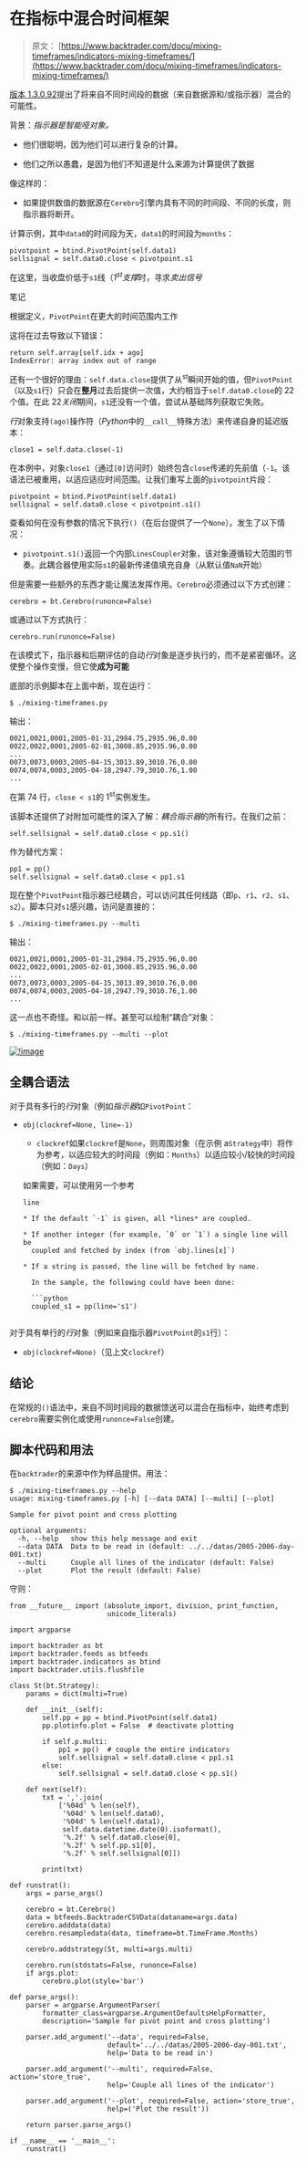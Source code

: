 # 在指标中混合时间框架

> 原文： [https://www.backtrader.com/docu/mixing-timeframes/indicators-mixing-timeframes/](https://www.backtrader.com/docu/mixing-timeframes/indicators-mixing-timeframes/)

[版本 1.3.0.92](https://github.com/mementum/backtrader/releases/tag/1.3.0.92)提出了将来自不同时间段的数据（来自数据源和/或指示器）混合的可能性。

背景：*指示器是智能哑对象。*

*   他们很聪明，因为他们可以进行复杂的计算。

*   他们之所以愚蠢，是因为他们不知道是什么来源为计算提供了数据

像这样的：

*   如果提供数值的数据源在`Cerebro`引擎内具有不同的时间段、不同的长度，则指示器将断开。

计算示例，其中`data0`的时间段为天，`data1`的时间段为`months`：

```
pivotpoint = btind.PivotPoint(self.data1)
sellsignal = self.data0.close < pivotpoint.s1 
```

在这里，当收盘价低于`s1`线（*1<sup>st</sup>支撑*时，寻求*卖出信号*

笔记

根据定义，`PivotPoint`在更大的时间范围内工作

这将在过去导致以下错误：

```
return self.array[self.idx + ago]
IndexError: array index out of range 
```

还有一个很好的理由：`self.data.close`提供了从<sup>st</sup>瞬间开始的值，但`PivotPoint`（以及`s1`行）只会在**整月**过去后提供一次值，大约相当于`self.data0.close`的 22 个值。在此 22*关闭*期间，`s1`还没有一个值，尝试从基础阵列获取它失败。

*行*对象支持`(ago)`操作符（*Python*中的`__call__`特殊方法）来传递自身的延迟版本：

```
close1 = self.data.close(-1) 
```

在本例中，对象`close1`（通过`[0]`访问时）始终包含`close`传递的先前值（`-1`。该语法已被重用，以适应适应时间范围。让我们重写上面的`pivotpoint`片段：

```
pivotpoint = btind.PivotPoint(self.data1)
sellsignal = self.data0.close < pivotpoint.s1() 
```

查看如何在没有参数的情况下执行`()`（在后台提供了一个`None`）。发生了以下情况：

*   `pivotpoint.s1()`返回一个内部`LinesCoupler`对象，该对象遵循较大范围的节奏。此耦合器使用实际`s1`的最新传递值填充自身（从默认值`NaN`开始）

但是需要一些额外的东西才能让魔法发挥作用。`Cerebro`必须通过以下方式创建：

```
cerebro = bt.Cerebro(runonce=False) 
```

或通过以下方式执行：

```
cerebro.run(runonce=False) 
```

在该模式下，指示器和后期评估的自动*行*对象是逐步执行的，而不是紧密循环。这使整个操作变慢，但它使**成为可能**

底部的示例脚本在上面中断，现在运行：

```
$ ./mixing-timeframes.py 
```

输出：

```
0021,0021,0001,2005-01-31,2984.75,2935.96,0.00
0022,0022,0001,2005-02-01,3008.85,2935.96,0.00
...
0073,0073,0003,2005-04-15,3013.89,3010.76,0.00
0074,0074,0003,2005-04-18,2947.79,3010.76,1.00
... 
```

在第 74 行，`close < s1`的 1<sup>st</sup>实例发生。

该脚本还提供了对附加可能性的深入了解：*耦合指示器*的所有行。在我们之前：

```
self.sellsignal = self.data0.close < pp.s1() 
```

作为替代方案：

```
pp1 = pp()
self.sellsignal = self.data0.close < pp1.s1 
```

现在整个`PivotPoint`指示器已经耦合，可以访问其任何线路（即`p`、`r1`、`r2`、`s1`、`s2`）。脚本只对`s1`感兴趣，访问是直接的：

```
$ ./mixing-timeframes.py --multi 
```

输出：

```
0021,0021,0001,2005-01-31,2984.75,2935.96,0.00
0022,0022,0001,2005-02-01,3008.85,2935.96,0.00
...
0073,0073,0003,2005-04-15,3013.89,3010.76,0.00
0074,0074,0003,2005-04-18,2947.79,3010.76,1.00
... 
```

这一点也不奇怪。和以前一样。甚至可以绘制“耦合”对象：

```
$ ./mixing-timeframes.py --multi --plot 
```

[![!image](../Images/89385648179dd20fa0a0e1e79014526a.png)](../indicators-mixing-timeframes.png)

## 全耦合语法

对于具有多行的*行*对象（例如*指示器*如`PivotPoint`：

*   `obj(clockref=None, line=-1)`

    *   `clockref`如果`clockref`是`None`，则周围对象（在示例 a`Strategy`中）将作为参考，以适应较大的时间段（例如：`Months`）以适应较小/较快的时间段（例如：`Days`）

    如果需要，可以使用另一个参考

    `line`

    ```
    * If the default `-1` is given, all *lines* are coupled.

    * If another integer (for example, `0` or `1`) a single line will be
      coupled and fetched by index (from `obj.lines[x]`)

    * If a string is passed, the line will be fetched by name.

      In the sample, the following could have been done:

      ```python
      coupled_s1 = pp(line='s1')
      ``` 
    ```

对于具有单行的*行*对象（例如来自指示器`PivotPoint`的`s1`行）：

*   `obj(clockref=None)`（见上文`clockref`）

## 结论

在常规的`()`语法中，来自不同时间段的数据馈送可以混合在指标中，始终考虑到`cerebro`需要实例化或使用`runonce=False`创建。

## 脚本代码和用法

在`backtrader`的来源中作为样品提供。用法：

```
$ ./mixing-timeframes.py --help
usage: mixing-timeframes.py [-h] [--data DATA] [--multi] [--plot]

Sample for pivot point and cross plotting

optional arguments:
  -h, --help   show this help message and exit
  --data DATA  Data to be read in (default: ../../datas/2005-2006-day-001.txt)
  --multi      Couple all lines of the indicator (default: False)
  --plot       Plot the result (default: False) 
```

守则：

```
from __future__ import (absolute_import, division, print_function,
                        unicode_literals)

import argparse

import backtrader as bt
import backtrader.feeds as btfeeds
import backtrader.indicators as btind
import backtrader.utils.flushfile

class St(bt.Strategy):
    params = dict(multi=True)

    def __init__(self):
        self.pp = pp = btind.PivotPoint(self.data1)
        pp.plotinfo.plot = False  # deactivate plotting

        if self.p.multi:
            pp1 = pp()  # couple the entire indicators
            self.sellsignal = self.data0.close < pp1.s1
        else:
            self.sellsignal = self.data0.close < pp.s1()

    def next(self):
        txt = ','.join(
            ['%04d' % len(self),
             '%04d' % len(self.data0),
             '%04d' % len(self.data1),
             self.data.datetime.date(0).isoformat(),
             '%.2f' % self.data0.close[0],
             '%.2f' % self.pp.s1[0],
             '%.2f' % self.sellsignal[0]])

        print(txt)

def runstrat():
    args = parse_args()

    cerebro = bt.Cerebro()
    data = btfeeds.BacktraderCSVData(dataname=args.data)
    cerebro.adddata(data)
    cerebro.resampledata(data, timeframe=bt.TimeFrame.Months)

    cerebro.addstrategy(St, multi=args.multi)

    cerebro.run(stdstats=False, runonce=False)
    if args.plot:
        cerebro.plot(style='bar')

def parse_args():
    parser = argparse.ArgumentParser(
        formatter_class=argparse.ArgumentDefaultsHelpFormatter,
        description='Sample for pivot point and cross plotting')

    parser.add_argument('--data', required=False,
                        default='../../datas/2005-2006-day-001.txt',
                        help='Data to be read in')

    parser.add_argument('--multi', required=False, action='store_true',
                        help='Couple all lines of the indicator')

    parser.add_argument('--plot', required=False, action='store_true',
                        help=('Plot the result'))

    return parser.parse_args()

if __name__ == '__main__':
    runstrat() 
```